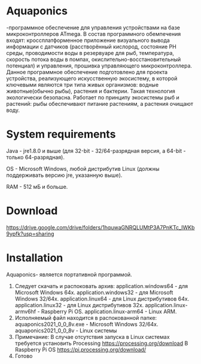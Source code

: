 # Aquaponics
-программное обеспечение для управления устройствами на базе микроконтроллеров ATmega. В состав программного обемпечения входят: кроссплатформенное приложение визуального вывода информации с датчиков (расстворённый кислород, состояние PH среды, проводимости воды в резервуаре для рыб, температура, скорость потока воды в помпах, окислительно-восстановительный потенциал) и управления, прошивка управляющего микроконтроллера.
Данное программное обеспечение подготовлено для проекта устройства, реализующего искусственную экосистему, в которой ключевыми являются три типа живых организмов: водные животные(обычно рыбы), растения и бактерии. Такая технология экологически безопасна. Работает по принципу экосистемы рыб и растений: рыбы обеспечивают питание растениям, а растения очищают воду.

# System requirements
Java - jre1.8.0 и выше (для 32-bit - 32/64-разрядная версия, а 64-bit - только 64-разрядная).

OS - Microsoft Windows, любой дистрибутив Linux (должны поддерживать версию jre, указанную выше).

RAM - 512 мБ и больше.

# Download
https://drive.google.com/drive/folders/1hquwaGNRQLUMtP3A7PnKTc_IWKb9ypfk?usp=sharing

# Installation
Aquaponics- является портативной программой.
1.  Следует скачать и распоковать архив:
application.windows64 - для Microsoft Windows 64х.
application.windows32 - для Microsoft Windows 32/64x.
application.linux64 - для Linux дистрибутивов 64х.
application.linux32 - для Linux дистрибутивов 32х.
application.linux-armv6hf - Raspberry Pi OS.
application.linux-arm64 - Linux ARM.
2.  Исполняемый файл находится в распокованной папке:
aquaponics2021_0_0_8v.exe - Microsoft Windows 32/64x.
aquaponics2021_0_0_8v - Linux системы
3. Примечание:
В случае отсутствия запуска в Linux системах требуется установить Processing
https://processing.org/download
В Raspberry Pi OS
https://pi.processing.org/download/
4.  Готово
